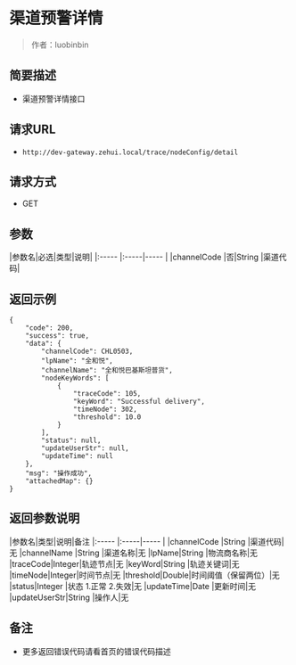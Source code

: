 # 渠道预警详情

> 作者：luobinbin

## 简要描述

- 渠道预警详情接口

## 请求URL
- `http://dev-gateway.zehui.local/trace/nodeConfig/detail`
  
## 请求方式
- GET

## 参数

|参数名|必选|类型|说明|
|:-----  |:-----|-----                  |
|channelCode |否|String   |渠道代码|
## 返回示例 

``` 
{
    "code": 200,
    "success": true,
    "data": {
        "channelCode": CHL0503,
        "lpName": "全和悦",
        "channelName": "全和悦巴基斯坦普货",
        "nodeKeyWords": [
            {
                "traceCode": 105,
                "keyWord": "Successful delivery",
                "timeNode": 302,
                "threshold": 10.0
            }
        ],
        "status": null,
        "updateUserStr": null,
        "updateTime": null
    },
    "msg": "操作成功",
    "attachedMap": {}
}
```

## 返回参数说明

|参数名|类型|说明|备注
|:-----  |:-----|-----                  |
|channelCode |String   |渠道代码|无
|channelName |String   |渠道名称|无
|lpName|String   |物流商名称|无
|traceCode|Integer|轨迹节点|无
|keyWord|String   |轨迹关键词|无
|timeNode|Integer|时间节点|无
|threshold|Double|时间阈值（保留两位）|无
|status|Integer   |状态 1.正常 2.失效|无
|updateTime|Date   |更新时间|无
|updateUserStr|String   |操作人|无

## 备注 

- 更多返回错误代码请看首页的错误代码描述